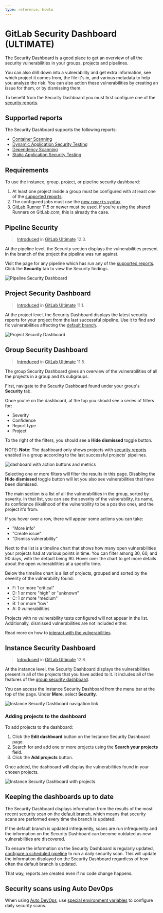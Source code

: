 ```yaml
---
type: reference, howto
---
```


# GitLab Security Dashboard **(ULTIMATE)**

The Security Dashboard is a good place to get an overview of all the security
vulnerabilities in your groups, projects and pipelines.

You can also drill down into a vulnerability and get extra information, see which
project it comes from, the file it's in, and various metadata to help you analyze
the risk. You can also action these vulnerabilities by creating an issue for them,
or by dismissing them.

To benefit from the Security Dashboard you must first configure one of the
[security reports](../index.md).

## Supported reports

The Security Dashboard supports the following reports:

- [Container Scanning](../container_scanning/index.md)
- [Dynamic Application Security Testing](../dast/index.md)
- [Dependency Scanning](../dependency_scanning/index.md)
- [Static Application Security Testing](../sast/index.md)

## Requirements

To use the instance, group, project, or pipeline security dashboard:

1. At least one project inside a group must be configured with at least one of
   the [supported reports](#supported-reports).
1. The configured jobs must use the [new `reports` syntax](../../../ci/yaml/README.md#artifactsreports).
1. [GitLab Runner](https://docs.gitlab.com/runner/) 11.5 or newer must be used.
   If you're using the shared Runners on GitLab.com, this is already the case.

## Pipeline Security

> [Introduced](https://gitlab.com/gitlab-org/gitlab/issues/13496) in [GitLab Ultimate](https://about.gitlab.com/pricing/) 12.3.

At the pipeline level, the Security section displays the vulnerabilities present in the branch of the project the pipeline was run against.

Visit the page for any pipeline which has run any of the [supported reports](#supported-reports). Click the **Security** tab to view the Security findings.

![Pipeline Security Dashboard](img/pipeline_security_dashboard_v12_6.png)

## Project Security Dashboard

> [Introduced](https://gitlab.com/gitlab-org/gitlab/issues/6165) in [GitLab Ultimate](https://about.gitlab.com/pricing/) 11.1.

At the project level, the Security Dashboard displays the latest security reports
for your project from the last successful pipeline. Use it to find and fix vulnerabilities affecting the
[default branch](../../project/repository/branches/index.md#default-branch).

![Project Security Dashboard](img/project_security_dashboard_v12_3.png)

## Group Security Dashboard

> [Introduced](https://gitlab.com/gitlab-org/gitlab/issues/6709) in [GitLab Ultimate](https://about.gitlab.com/pricing/) 11.5.

The group Security Dashboard gives an overview of the vulnerabilities of all the
projects in a group and its subgroups.

First, navigate to the Security Dashboard found under your group's
**Security** tab.

Once you're on the dashboard, at the top you should see a series of filters for:

- Severity
- Confidence
- Report type
- Project

To the right of the filters, you should see a **Hide dismissed** toggle button.

NOTE: **Note:**
The dashboard only shows projects with [security reports](#supported-reports) enabled in a group
according to the last successful projects' pipelines.

![dashboard with action buttons and metrics](img/group_security_dashboard_v12_6.png)

Selecting one or more filters will filter the results in this page. Disabling the **Hide dismissed**
toggle button will let you also see vulnerabilities that have been dismissed.

The main section is a list of all the vulnerabilities in the group, sorted by severity.
In that list, you can see the severity of the vulnerability, its name, its
confidence (likelihood of the vulnerability to be a positive one), and the project
it's from.

If you hover over a row, there will appear some actions you can take:

- "More info"
- "Create issue"
- "Dismiss vulnerability"

Next to the list is a timeline chart that shows how many open
vulnerabilities your projects had at various points in time. You can filter among 30, 60, and
90 days, with the default being 90. Hover over the chart to get more details about
the open vulnerabilities at a specific time.

Below the timeline chart is a list of projects, grouped and sorted by the severity of the vulnerability found:

- F: 1 or more "critical"
- D: 1 or more "high" or "unknown"
- C: 1 or more "medium"
- B: 1 or more "low"
- A: 0 vulnerabilities

Projects with no vulnerability tests configured will not appear in the list. Additionally, dismissed
vulnerabilities are not included either.

Read more on how to [interact with the vulnerabilities](../index.md#interacting-with-the-vulnerabilities).

## Instance Security Dashboard

> [Introduced](https://gitlab.com/gitlab-org/gitlab/issues/6953) in [GitLab Ultimate](https://about.gitlab.com/pricing/) 12.8.

At the instance level, the Security Dashboard displays the vulnerabilities
present in all of the projects that you have added to it. It includes all
of the features of the [group security dashboard](#group-security-dashboard).

You can access the Instance Security Dashboard from the menu
bar at the top of the page. Under **More**, select **Security**.

![Instance Security Dashboard navigation link](img/instance_security_dashboard_link_v12_4.png)

### Adding projects to the dashboard

To add projects to the dashboard:

1. Click the **Edit dashboard** button on the Instance Security Dashboard page.
1. Search for and add one or more projects using the **Search your projects** field.
1. Click the **Add projects** button.

Once added, the dashboard will display the vulnerabilities found in your chosen
projects.

![Instance Security Dashboard with projects](img/instance_security_dashboard_with_projects_v12_8.png)

## Keeping the dashboards up to date

The Security Dashboard displays information from the results of the most recent
security scan on the [default branch](../../project/repository/branches/index.md#default-branch),
which means that security scans are performed every time the branch is updated.

If the default branch is updated infrequently, scans are run infrequently and the
information on the Security Dashboard can become outdated as new vulnerabilities
are discovered.

To ensure the information on the Security Dashboard is regularly updated,
[configure a scheduled pipeline](../../../ci/pipelines/schedules.md) to run a
daily security scan. This will update the information displayed on the Security
Dashboard regardless of how often the default branch is updated.

That way, reports are created even if no code change happens.

## Security scans using Auto DevOps

When using [Auto DevOps](../../../topics/autodevops/index.md), use
[special environment variables](../../../topics/autodevops/customize.md#environment-variables)
to configure daily security scans.

<!-- ## Troubleshooting

Include any troubleshooting steps that you can foresee. If you know beforehand what issues
one might have when setting this up, or when something is changed, or on upgrading, it's
important to describe those, too. Think of things that may go wrong and include them here.
This is important to minimize requests for support, and to avoid doc comments with
questions that you know someone might ask.

Each scenario can be a third-level heading, e.g. `### Getting error message X`.
If you have none to add when creating a doc, leave this section in place
but commented out to help encourage others to add to it in the future. -->
